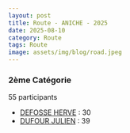```yaml
---
layout: post
title: Route - ANICHE - 2025
date: 2025-08-10
category: Route
tags: Route
image: assets/img/blog/road.jpeg
---
```


### 2ème Catégorie
55 participants
- [DEFOSSE HERVE](https://teamspecializedlille.cc/coureurs/defosseherve) : 30
- [DUFOUR JULIEN](https://teamspecializedlille.cc/coureurs/dufourjulien) : 39
